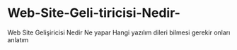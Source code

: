 # Web-Site-Geli-tiricisi-Nedir-
Web Site Gelişiricisi Nedir Ne yapar Hangi yazılım dileri bilmesi gerekir onları anlatım
